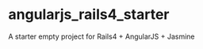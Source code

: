 angularjs_rails4_starter
========================

A starter empty project for Rails4 + AngularJS + Jasmine
